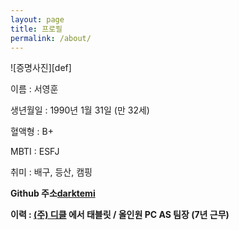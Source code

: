 ```yaml
---
layout: page
title: 프로필
permalink: /about/
---
```


![증명사진][def]

이름 : 서영훈

생년월일 : 1990년 1월 31일 (만 32세)

혈액형 : B+

MBTI : ESFJ

취미 : 배구, 등산, 캠핑

**Github 주소[darktemi](https://github.com/darktemi)**

**이력 : [(주) 디클](https://dicle.co.kr) 에서 태블릿 / 올인원 PC AS 팀장 (7년 근무)**



[def width = "50"]: 1.jpg